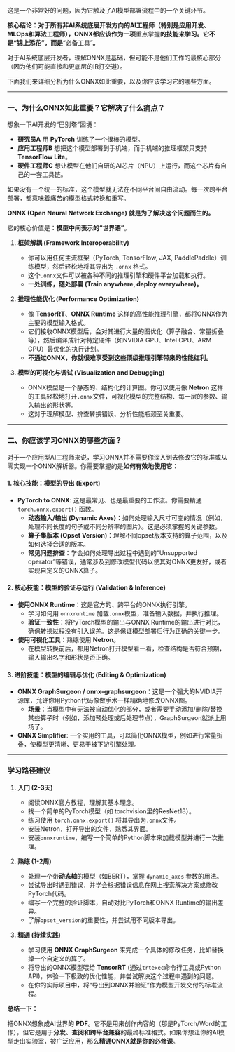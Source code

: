 这是一个非常好的问题，因为它触及了AI模型部署流程中的一个关键环节。

**核心结论：对于所有非AI系统底层开发方向的AI工程师（特别是应用开发、MLOps和算法工程师），ONNX都应该作为一项**重点掌握**的技能来学习。它不是“锦上添花”，而是**“必备工具”**。**

对于AI系统底层开发者，理解ONNX是基础，但可能不是他们工作的最核心部分（因为他们可能直接和更底层的IR打交道）。

下面我们来详细分析为什么ONNX如此重要，以及你应该学习它的哪些方面。

---

### 一、为什么ONNX如此重要？它解决了什么痛点？

想象一下AI开发的“巴别塔”困境：

*   **研究员A** 用 **PyTorch** 训练了一个很棒的模型。
*   **应用工程师B** 想把这个模型部署到手机端，而手机端的推理框架只支持 **TensorFlow Lite**。
*   **硬件工程师C** 想让模型在他们自研的AI芯片（NPU）上运行，而这个芯片有自己的一套工具链。

如果没有一个统一的标准，这个模型就无法在不同平台间自由流动。每一次跨平台部署，都意味着痛苦的模型格式转换和重写。

**ONNX (Open Neural Network Exchange) 就是为了解决这个问题而生的。**

它的核心价值是：**模型中间表示的“世界语”**。

1.  **框架解耦 (Framework Interoperability)**
    *   你可以用任何主流框架（PyTorch, TensorFlow, JAX, PaddlePaddle）训练模型，然后轻松地将其导出为 `.onnx` 格式。
    *   这个`.onnx`文件可以被各种不同的推理引擎和硬件平台加载和执行。
    *   **一处训练，随处部署 (Train anywhere, deploy everywhere)。**

2.  **推理性能优化 (Performance Optimization)**
    *   像 **TensorRT**、**ONNX Runtime** 这样的高性能推理引擎，都将ONNX作为主要的模型输入格式。
    *   它们接收ONNX模型后，会对其进行大量的图优化（算子融合、常量折叠等），然后编译成针对特定硬件（如NVIDIA GPU、Intel CPU、ARM CPU）最优化的执行计划。
    *   **不通过ONNX，你就很难享受到这些顶级推理引擎带来的性能红利。**

3.  **模型的可视化与调试 (Visualization and Debugging)**
    *   ONNX模型是一个静态的、结构化的计算图。你可以使用像 **Netron** 这样的工具轻松地打开`.onnx`文件，可视化模型的完整结构、每一层的参数、输入输出的形状等。
    *   这对于理解模型、排查转换错误、分析性能瓶颈至关重要。

---

### 二、你应该学习ONNX的哪些方面？

对于一个应用型AI工程师来说，学习ONNX并不需要你深入到去修改它的标准或从零实现一个ONNX解析器。你需要掌握的是**如何有效地使用它**：

#### 1. **核心技能：模型的导出 (Export)**

*   **PyTorch to ONNX**: 这是最常见、也是最重要的工作流。你需要精通 `torch.onnx.export()` 函数。
    *   **动态输入/输出 (Dynamic Axes)**：如何处理输入尺寸可变的情况（例如，处理不同长度的句子或不同分辨率的图片）。这是必须掌握的关键参数。
    *   **算子集版本 (Opset Version)**：理解不同opset版本支持的算子范围，以及如何选择合适的版本。
    *   **常见问题排查**：学会如何处理导出过程中遇到的“Unsupported operator”等错误，通常涉及到修改模型代码以使其对ONNX更友好，或者实现自定义的ONNX算子。

#### 2. **核心技能：模型的验证与运行 (Validation & Inference)**

*   **使用ONNX Runtime**：这是官方的、跨平台的ONNX执行引擎。
    *   学习如何用 `onnxruntime` 加载`.onnx`模型，准备输入数据，并执行推理。
    *   **验证一致性**：将PyTorch模型的输出与ONNX Runtime的输出进行对比，确保转换过程没有引入误差。这是保证模型部署后行为正确的关键一步。
*   **使用可视化工具**：熟练使用 **Netron**。
    *   在模型转换前后，都用Netron打开模型看一看，检查结构是否符合预期，输入输出名字和形状是否正确。

#### 3. **进阶技能：模型的编辑与优化 (Editing & Optimization)**

*   **ONNX GraphSurgeon / onnx-graphsurgeon**：这是一个强大的NVIDIA开源库，允许你用Python代码像做手术一样精确地修改ONNX图。
    *   **场景**：当模型中有无法被自动优化的部分，或者需要手动添加/删除/替换某些算子时（例如，添加预处理或后处理节点），GraphSurgeon就派上用场了。
*   **ONNX Simplifier**: 一个实用的工具，可以简化ONNX模型，例如进行常量折叠，使模型更清晰、更易于被下游引擎处理。

---

### 学习路径建议

1.  **入门 (2-3天)**
    *   阅读ONNX官方教程，理解其基本理念。
    *   找一个简单的PyTorch模型（如 torchvision里的ResNet18）。
    *   练习使用 `torch.onnx.export()` 将其导出为`.onnx`文件。
    *   安装Netron，打开导出的文件，熟悉其界面。
    *   安装`onnxruntime`，编写一个简单的Python脚本来加载模型并进行一次推理。

2.  **熟练 (1-2周)**
    *   处理一个带**动态轴**的模型（如BERT），掌握 `dynamic_axes` 参数的用法。
    *   尝试导出时遇到错误，并学会根据错误信息在网上搜索解决方案或修改PyTorch代码。
    *   编写一个完整的验证脚本，自动对比PyTorch和ONNX Runtime的输出差异。
    *   了解`opset_version`的重要性，并尝试用不同版本导出。

3.  **精通 (持续实践)**
    *   学习使用 **ONNX GraphSurgeon** 来完成一个具体的修改任务，比如替换掉一个自定义的算子。
    *   将导出的ONNX模型喂给 **TensorRT** (通过`trtexec`命令行工具或Python API)，体验一下极致的优化性能，并尝试解决这个过程中遇到的问题。
    *   在你的实际项目中，将“导出到ONNX并验证”作为模型开发交付的标准流程。

**总结一下：**

把ONNX想象成AI世界的 **PDF**。它不是用来创作内容的（那是PyTorch/Word的工作），但它是用于**分发、查阅和跨平台兼容**的最终标准格式。如果你想让你的AI模型走出实验室，被广泛应用，那么**精通ONNX就是你的必修课**。